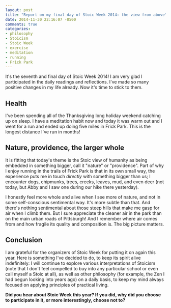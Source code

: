 ```yaml
---
layout: post
title: "Report on my final day of Stoic Week 2014: the view from above"
date: 2014-11-30 22:16:07 -0500
comments: true
categories:
- philosophy
- Stoicism
- Stoic Week
- exercise
- meditation
- running
- Frick Park
---
```

It's the seventh and final day of Stoic Week 2014! I am very glad I participated in the daily readings and reflections. I've made so many positive changes in my life already. Now it's time to stick to them.

<!--more-->

## Health

I've been spending all of the Thanksgiving long holiday weekend catching up on sleep. I have a meditation habit now and today it was warm out and I went for a run and ended up doing five miles in Frick Park. This is the longest distance I've run in months!

## Nature, providence, the larger whole

It is fitting that today's theme is the Stoic view of humanity as being embedded in something bigger, call it "nature" or "providence". Part of why I enjoy running in the trails of Frick Park is that in its own small way, the experience puts me in touch *directly* with something bigger than us; I encounter dogs, chipmunks, trees, creeks, leaves, mud, and even deer (not today, but Abby and I saw one during our hike there yesterday).

I honestly feel more whole and alive when I see more of nature, and not in some self-conscious sentimental way. It's more subtle than that. And there's nothing sentimental about those steep hills that make me gasp for air when I climb them. But I sure appreciate the cleaner air in the park than on the main urban roads of Pittsburgh! And I remember where air comes from and how fragile its quality and composition is. The big picture matters.

## Conclusion

I am grateful for the organizers of Stoic Week for putting it on again this year. Here is something I've decided to do, to keep its spirit alive indefinitely: I will continue to explore various interpretations of Stoicism (note that I don't feel compelled to buy into any particular school or even call myself a Stoic at all), as well as other philosophy (for example, the Zen I had begun looking into years ago) on a daily basis, to keep my mind always focused on applying principles of practical living.

**Did you hear about Stoic Week this year? If you did, why did you choose to participate in it, or more interestingly, choose not to?**
